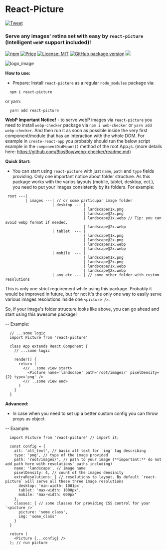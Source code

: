 # React-Picture

 [![Tweet](https://img.shields.io/twitter/url/http/shields.io.svg?style=social)](https://twitter.com/intent/tweet?text=See&url=https://github.com/BiosBoy/react-picture&via=svyat770&hashtags=js,jsx,webp,react-picture,picture,images,html,css)

### Serve any images' retina set with easy by `react-picture` (Intelligent `webP` support included)!

[![npm](https://badgen.net/npm/v/react-picture)](https://www.npmjs.com/package/react-picture) [![Price](https://img.shields.io/badge/price-FREE-purple.svg)](https://github.com/BiosBoy/react-picture/blob/master/LICENSE) [![License: MIT](https://img.shields.io/badge/license-MIT-yellow.svg)](https://github.com/BiosBoy/react-picture/blob/master/LICENSE) [![GitHub package version](https://img.shields.io/badge/version-1.1.3-green.svg)](https://github.com/BiosBoy/react-picture) ![](https://img.badgesize.io/biosboy/react-picture/master/index.js.svg)

![logo_image](https://raw.githubusercontent.com/BiosBoy/react-picture/master/react-picture.jpg)

**How to use:**
  - Prepare:
   Install `react-picture` as a regular `node_modules` package via:
   ```
     npm i react-picture
   ```
   or yarn:
   ```
     yarn add react-picture
   ```
**WebP Important Notice!** - to serve webP images via `react-picture` you need to install `webp-checker` package via `npm i web-checker` or `yarn add webp-checker`. And then run it as soon as possible inside the very first component/module that has an interaction with the whole DOM. For example in `create-react-app` you probably should run the below script example in the `componentDidMount()` method of the root App.js. (more details here: https://github.com/BiosBoy/webp-checker/readme.md)

**Quick Start:**

   - You can start using `react-picture` with just `name`, `path` and `type` fields providing. Only one important notice about folder structure. As this package works with the varios layouts (mobile, tablet, desktop, ect.), you need to put your images consistently by its folders. For example:
   ```
    root ---|
            | images ---| // or some particupar image folder
                        | desktop --- |
                                      | landscape@1x.png
                                      | landscape@2x.png
                                      | landscape@1x.webp // Tip: you can avoid webp format if needed.
                                      | landscape@2x.webp
                        | tablet  --- |
                                      | landscape@1x.png
                                      | landscape@2x.png
                                      | landscape@1x.webp
                                      | landscape@2x.webp
                        | mobile  --- |
                                      | landscape@1x.png
                                      | landscape@2x.png
                                      | landscape@1x.webp
                                      | landscape@2x.webp
                        | any etc --- | // some other folder with custom resolutions
   ```

   This is only one strict requirement while using this package. Probably it would be improved in future, but for not it's the only one way to easily serve various images resolutions inside one `<picture />`.

   So, if your image's folder structure looks like above, you can go ahead and start using this awesome package! 
   
  -- Example:
  ```
    // ...some logic
    import Picture from 'react-picture'

    class App extends React.Component {
      // ...some logic
    
      render() {
        return (
          <// ..some view start>
            <Picture name='landscape' path='root/images/' pixelDensity={2} type='png' />
          <// ..some view end>
        )
      }
    }
  ```

**Advanced:**
  - In case when you need to set up a better custom config you can throw props as object.

  -- Example:
  ```
    import Picture from 'react-picture' // import it;

    const config = {
      alt: 'alt_text', // basic alt text for `img` tag describing
      type: 'png', // type of the image provided
      path: 'root/images/', // path to your image (**important:** do not add path here with resolutions' paths including)
      name: 'landscape', // image name
      pixelDensity: 4, // count of the images densinity
      extraResolutions: { // resolutions to layout. By default `react-picture` will serve all these three image resolutions
        desktop: 'min-width: 1001px',
        tablet: 'max-width: 1000px',
        mobile: 'max-width: 600px'
      },
      classes: { // some classes for providing CSS control for your `<picture />`
        picture: 'some_class',
        img: 'some_class'
      }
    }
    
    return (
      <Picture {...config} />
    ); // run picture
  ```
